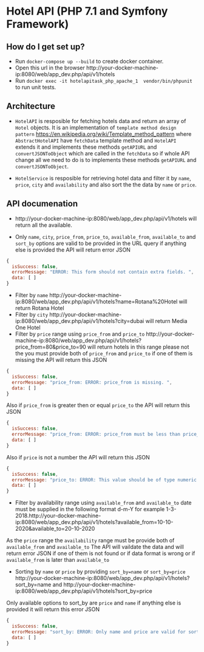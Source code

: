 # Hotel API (PHP 7.1 and Symfony Framework)

## How do I get set up?

* Run `docker-compose up --build` to create docker container.
* Open this url in the browser http://your-docker-machine-ip:8080/web/app_dev.php/api/v1/hotels
* Run `docker exec -it hotelapitask_php_apache_1  vendor/bin/phpunit` to run unit tests.

## Architecture

* `HotelAPI` is resposible for fetching hotels data and return an array of `Hotel` objects. It is an implementation of `template method design pattern` https://en.wikipedia.org/wiki/Template_method_pattern where `AbstractHotelAPI` have `fetchData` template method and  `HotelAPI` extends it and implements these methods `getAPIURL` and `convertJSONToObject` which are called in the `fetchData` so if whole API change all we need to do is to implements these methods `getAPIURL` and `convertJSONToObject`.

* `HotelService` is resposible for retrieving hotel data and filter it by `name`, `price`, `city` and `availability` and also sort the the data by `name` or `price`.

## API documenation

*  http://your-docker-machine-ip:8080/web/app_dev.php/api/v1/hotels will return all the available.

* Only `name`, `city`, `price_from`, `price_to`, `available_from`, `available_to` and `sort_by` options are valid to be provided in the URL query if anything else is provided the API will return error JSON

```javascript
{
  isSuccess: false,
  errorMessage: "ERROR: This form should not contain extra fields. ",
  data: [ ]
}
```

* Filter by `name` http://your-docker-machine-ip:8080/web/app_dev.php/api/v1/hotels?name=Rotana%20Hotel will return Rotana Hotel
* Filter by `city` http://your-docker-machine-ip:8080/web/app_dev.php/api/v1/hotels?city=dubai will return Media One Hotel
* Filter by `price` range using `price_from` and `price_to`
http://your-docker-machine-ip:8080/web/app_dev.php/api/v1/hotels?price_from=80&price_to=90 will return hotels in this range
please not the you must provide both of `price_from` and `price_to` if one of them is missing the API will return this JSON

```javascript
{
  isSuccess: false,
  errorMessage: "price_from: ERROR: price_from is missing. ",
  data: [ ]
}
```

Also if `price_from` is greater then or equal `price_to` the API will return this JSON

```javascript
{
  isSuccess: false,
  errorMessage: "price_from: ERROR: price_from must be less than price_to ",
  data: [ ]
}
```

Also if `price` is not a number the API will return this JSON
```javascript
{
  isSuccess: false,
  errorMessage: "price_to: ERROR: This value should be of type numeric. ",
  data: [ ]
}
```

* Filter by availability range using `available_from` and `available_to` date must be supplied in the following format d-m-Y for example 1-3-2018.http://your-docker-machine-ip:8080/web/app_dev.php/api/v1/hotels?available_from=10-10-2020&available_to=20-10-2020

As the `price` range the `availability` range  must be provide both of `available_from` and `available_to`
The API will vaildate the data and will return error JSON if one of them is not found or if data format is wrong or if `available_from` is later than `available_to`

* Sorting by `name` or `price` by providing `sort_by=name` or  `sort_by=price`
http://your-docker-machine-ip:8080/web/app_dev.php/api/v1/hotels?sort_by=name and
http://your-docker-machine-ip:8080/web/app_dev.php/api/v1/hotels?sort_by=price

Only available options to sort_by are `price` and `name` if anything else is provided it will return this error JSON
```javascript
{
  isSuccess: false,
  errorMessage: "sort_by: ERROR: Only name and price are valid for sort_by ",
  data: [ ]
}
```

